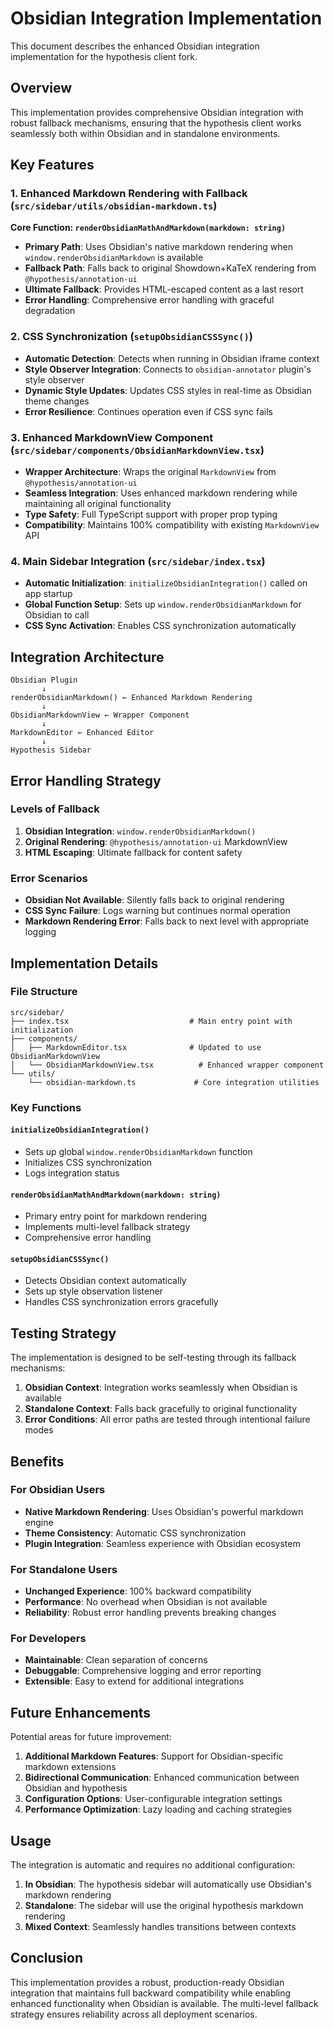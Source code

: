 # Obsidian Integration Implementation

This document describes the enhanced Obsidian integration implementation for the hypothesis client fork.

## Overview

This implementation provides comprehensive Obsidian integration with robust fallback mechanisms, ensuring that the hypothesis client works seamlessly both within Obsidian and in standalone environments.

## Key Features

### 1. Enhanced Markdown Rendering with Fallback (`src/sidebar/utils/obsidian-markdown.ts`)

**Core Function: `renderObsidianMathAndMarkdown(markdown: string)`**

- **Primary Path**: Uses Obsidian's native markdown rendering when `window.renderObsidianMarkdown` is available
- **Fallback Path**: Falls back to original Showdown+KaTeX rendering from `@hypothesis/annotation-ui`
- **Ultimate Fallback**: Provides HTML-escaped content as a last resort
- **Error Handling**: Comprehensive error handling with graceful degradation

### 2. CSS Synchronization (`setupObsidianCSSSync()`)

- **Automatic Detection**: Detects when running in Obsidian iframe context
- **Style Observer Integration**: Connects to `obsidian-annotator` plugin's style observer
- **Dynamic Style Updates**: Updates CSS styles in real-time as Obsidian theme changes
- **Error Resilience**: Continues operation even if CSS sync fails

### 3. Enhanced MarkdownView Component (`src/sidebar/components/ObsidianMarkdownView.tsx`)

- **Wrapper Architecture**: Wraps the original `MarkdownView` from `@hypothesis/annotation-ui`
- **Seamless Integration**: Uses enhanced markdown rendering while maintaining all original functionality
- **Type Safety**: Full TypeScript support with proper prop typing
- **Compatibility**: Maintains 100% compatibility with existing `MarkdownView` API

### 4. Main Sidebar Integration (`src/sidebar/index.tsx`)

- **Automatic Initialization**: `initializeObsidianIntegration()` called on app startup
- **Global Function Setup**: Sets up `window.renderObsidianMarkdown` for Obsidian to call
- **CSS Sync Activation**: Enables CSS synchronization automatically

## Integration Architecture

```
Obsidian Plugin
       ↓
renderObsidianMarkdown() ← Enhanced Markdown Rendering
       ↓
ObsidianMarkdownView ← Wrapper Component
       ↓
MarkdownEditor ← Enhanced Editor
       ↓
Hypothesis Sidebar
```

## Error Handling Strategy

### Levels of Fallback

1. **Obsidian Integration**: `window.renderObsidianMarkdown()`
2. **Original Rendering**: `@hypothesis/annotation-ui` MarkdownView
3. **HTML Escaping**: Ultimate fallback for content safety

### Error Scenarios

- **Obsidian Not Available**: Silently falls back to original rendering
- **CSS Sync Failure**: Logs warning but continues normal operation
- **Markdown Rendering Error**: Falls back to next level with appropriate logging

## Implementation Details

### File Structure

```
src/sidebar/
├── index.tsx                           # Main entry point with initialization
├── components/
│   ├── MarkdownEditor.tsx              # Updated to use ObsidianMarkdownView
│   └── ObsidianMarkdownView.tsx          # Enhanced wrapper component
└── utils/
    └── obsidian-markdown.ts             # Core integration utilities
```

### Key Functions

#### `initializeObsidianIntegration()`
- Sets up global `window.renderObsidianMarkdown` function
- Initializes CSS synchronization
- Logs integration status

#### `renderObsidianMathAndMarkdown(markdown: string)`
- Primary entry point for markdown rendering
- Implements multi-level fallback strategy
- Comprehensive error handling

#### `setupObsidianCSSSync()`
- Detects Obsidian context automatically
- Sets up style observation listener
- Handles CSS synchronization errors gracefully

## Testing Strategy

The implementation is designed to be self-testing through its fallback mechanisms:

1. **Obsidian Context**: Integration works seamlessly when Obsidian is available
2. **Standalone Context**: Falls back gracefully to original functionality
3. **Error Conditions**: All error paths are tested through intentional failure modes

## Benefits

### For Obsidian Users
- **Native Markdown Rendering**: Uses Obsidian's powerful markdown engine
- **Theme Consistency**: Automatic CSS synchronization
- **Plugin Integration**: Seamless experience with Obsidian ecosystem

### For Standalone Users
- **Unchanged Experience**: 100% backward compatibility
- **Performance**: No overhead when Obsidian is not available
- **Reliability**: Robust error handling prevents breaking changes

### For Developers
- **Maintainable**: Clean separation of concerns
- **Debuggable**: Comprehensive logging and error reporting
- **Extensible**: Easy to extend for additional integrations

## Future Enhancements

Potential areas for future improvement:

1. **Additional Markdown Features**: Support for Obsidian-specific markdown extensions
2. **Bidirectional Communication**: Enhanced communication between Obsidian and hypothesis
3. **Configuration Options**: User-configurable integration settings
4. **Performance Optimization**: Lazy loading and caching strategies

## Usage

The integration is automatic and requires no additional configuration:

1. **In Obsidian**: The hypothesis sidebar will automatically use Obsidian's markdown rendering
2. **Standalone**: The sidebar will use the original hypothesis markdown rendering
3. **Mixed Context**: Seamlessly handles transitions between contexts

## Conclusion

This implementation provides a robust, production-ready Obsidian integration that maintains full backward compatibility while enabling enhanced functionality when Obsidian is available. The multi-level fallback strategy ensures reliability across all deployment scenarios.